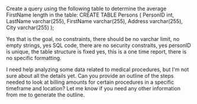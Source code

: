 Create a query using the following table to determine the average FirstName length in the table: CREATE TABLE Persons ( PersonID int, LastName varchar(255), FirstName varchar(255), Address varchar(255), City varchar(255) );

Yes that is the goal, no constraints, there should be no varchar limit, no empty strings, yes SQL code, there are no security constraits, yes personID is unique, the table structure is fixed yes, this is a one time report, there is no specific formatting.

I need help analyzing some data related to medical procedures, but I'm not sure about all the details yet. Can you provide an outline of the steps needed to look at billing amounts for certain procedures in a specific timeframe and location? Let me know if you need any other information from me to generate the outline.

